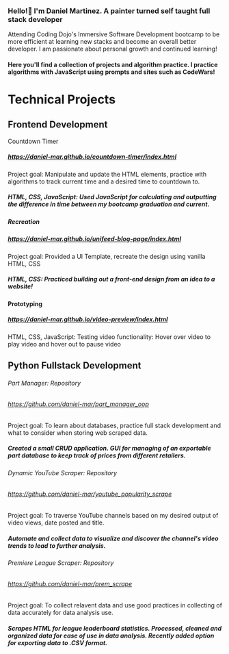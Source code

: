 ### Hello!👋 I'm Daniel Martinez. A painter turned self taught full stack developer
Attending Coding Dojo's Immersive Software Development bootcamp to be more efficient at learning new stacks and become an overall better developer. I am passionate about personal growth and continued learning!

#### Here you'll find a collection of projects and algorithm practice. I practice algorithms with JavaScript using prompts and sites such as CodeWars!

# Technical Projects
## Frontend Development

Countdown Timer
##### https://daniel-mar.github.io/countdown-timer/index.html
Project goal: Manipulate and update the HTML elements, practice with algorithms to track current time and a desired time to countdown to. 
##### HTML, CSS, JavaScript: Used JavaScript for calculating and outputting the difference in time between my bootcamp graduation and current.

##### Recreation
##### https://daniel-mar.github.io/unifeed-blog-page/index.html
Project goal: Provided a UI Template, recreate the design using vanilla HTML, CSS
##### HTML, CSS: Practiced building out a front-end design from an idea to a website! 

#### Prototyping  
##### https://daniel-mar.github.io/video-preview/index.html
HTML, CSS, JavaScript: Testing video functionality: Hover over video to play video and hover out to pause video

## Python Fullstack Development
###### Part Manager: Repository
###### https://github.com/daniel-mar/part_manager_oop
Project goal: To learn about databases, practice full stack development and what to consider when storing web scraped data.
##### Created a small CRUD application. GUI for managing of an exportable part database to keep track of prices from different retailers. 

###### Dynamic YouTube Scraper: Repository
###### https://github.com/daniel-mar/youtube_popularity_scrape
Project goal: To traverse YouTube channels based on my desired output of video views, date posted and title.
##### Automate and collect data to visualize and discover the channel's video trends to lead to further analysis.

###### Premiere League Scraper: Repository
###### https://github.com/daniel-mar/prem_scrape
Project goal: To collect relavent data and use good practices in collecting of data accurately for data analysis use. 
##### Scrapes HTML for league leaderboard statistics. Processed, cleaned and organized data for ease of use in data analysis. Recently added option for exporting data to .CSV format.

<!--
**daniel-mar/daniel-mar** is a ✨ _special_ ✨ repository because its `README.md` (this file) appears on your GitHub profile.

Here are some ideas to get you started:

- 🔭 I’m currently working on ...
- 🌱 I’m currently learning ...
- 👯 I’m looking to collaborate on ...
- 🤔 I’m looking for help with ...
- 💬 Ask me about ...
- 📫 How to reach me: ...
- 😄 Pronouns: ...
- ⚡ Fun fact: ...
-->
